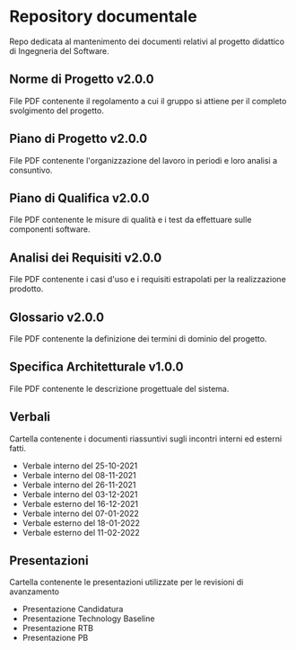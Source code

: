 # Repository documentale
Repo dedicata al mantenimento dei documenti relativi al progetto didattico di Ingegneria del Software.
## Norme di Progetto v2.0.0
File PDF contenente il regolamento a cui il gruppo si attiene per il completo svolgimento del progetto.
## Piano di Progetto v2.0.0
File PDF contenente l'organizzazione del lavoro in periodi e loro analisi a consuntivo.
## Piano di Qualifica v2.0.0
File PDF contenente le misure di qualità e i test da effettuare sulle componenti software.
## Analisi dei Requisiti v2.0.0
File PDF contenente i casi d'uso e i requisiti estrapolati per la realizzazione prodotto.
## Glossario v2.0.0
File PDF contenente la definizione dei termini di dominio del progetto.
## Specifica Architetturale v1.0.0
File PDF contenente le descrizione progettuale del sistema.
## Verbali
Cartella contenente i documenti riassuntivi sugli incontri interni ed esterni fatti.
- Verbale interno del 25-10-2021
- Verbale interno del 08-11-2021
- Verbale interno del 26-11-2021
- Verbale interno del 03-12-2021
- Verbale esterno del 16-12-2021
- Verbale interno del 07-01-2022
- Verbale esterno del 18-01-2022
- Verbale esterno del 11-02-2022
## Presentazioni
Cartella contenente le presentazioni utilizzate per le revisioni di avanzamento
- Presentazione Candidatura
- Presentazione Technology Baseline
- Presentazione RTB
- Presentazione PB
